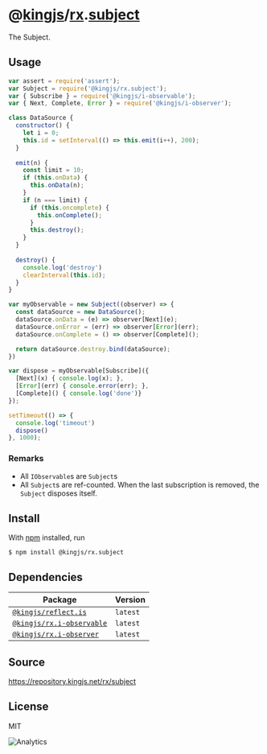 # @[kingjs][@kingjs]/[rx][ns0].[subject][ns1]
The Subject.
## Usage
```js
var assert = require('assert');
var Subject = require('@kingjs/rx.subject');
var { Subscribe } = require('@kingjs/i-observable');
var { Next, Complete, Error } = require('@kingjs/i-observer');

class DataSource {
  constructor() {
    let i = 0;
    this.id = setInterval(() => this.emit(i++), 200);
  }
  
  emit(n) {
    const limit = 10;
    if (this.onData) {
      this.onData(n);
    }
    if (n === limit) {
      if (this.oncomplete) {
        this.onComplete();
      }
      this.destroy();
    }
  }
  
  destroy() {
    console.log('destroy')
    clearInterval(this.id);
  }
}

var myObservable = new Subject((observer) => {
  const dataSource = new DataSource();
  dataSource.onData = (e) => observer[Next](e);
  dataSource.onError = (err) => observer[Error](err);
  dataSource.onComplete = () => observer[Complete]();

  return dataSource.destroy.bind(dataSource);
})

var dispose = myObservable[Subscribe]({
  [Next](x) { console.log(x); },
  [Error](err) { console.error(err); },
  [Complete]() { console.log('done')}
});

setTimeout(() => {
  console.log('timeout')
  dispose()
}, 1000);
```




### Remarks
 - All `IObservable`s are `Subject`s
 - All `Subject`s are ref-counted. When the last subscription is removed, the `Subject` disposes itself.

## Install
With [npm](https://npmjs.org/) installed, run
```
$ npm install @kingjs/rx.subject
```
## Dependencies
|Package|Version|
|---|---|
|[`@kingjs/reflect.is`](https://www.npmjs.com/package/@kingjs/reflect.is)|`latest`|
|[`@kingjs/rx.i-observable`](https://www.npmjs.com/package/@kingjs/rx.i-observable)|`latest`|
|[`@kingjs/rx.i-observer`](https://www.npmjs.com/package/@kingjs/rx.i-observer)|`latest`|
## Source
https://repository.kingjs.net/rx/subject
## License
MIT

![Analytics](https://analytics.kingjs.net/rx/subject)

[@kingjs]: https://www.npmjs.com/package/kingjs
[ns0]: https://www.npmjs.com/package/@kingjs/rx
[ns1]: https://www.npmjs.com/package/@kingjs/rx.subject
